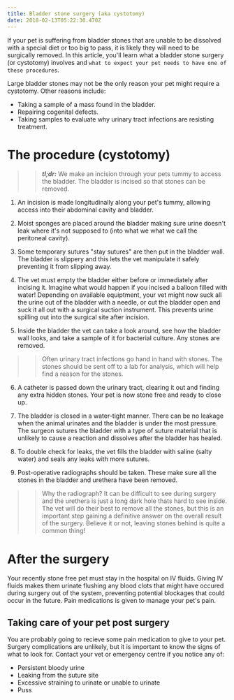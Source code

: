 ```yaml
---
title: Bladder stone surgery (aka cystotomy)
date: 2018-02-13T05:22:30.470Z
---
```

If your pet is suffering from bladder stones that are unable to be dissolved with a special diet or too big to pass, it is likely they will need to be surgically removed. In this article, you'll learn what a bladder stone surgery (or cystotomy) involves and `what to expect your pet needs to have one of these procedures`. 

Large bladder stones may not be the only reason your pet might require a cystotomy. Other reasons include:

- Taking a sample of a mass found in the bladder.
- Repairing cogenital defects.
- Taking samples to evaluate why urinary tract infections are resisting treatment.

# The procedure (cystotomy)

>> *__tl;dr:__* We make an incision through your pets tummy to access the bladder. The bladder is incised so that stones can be removed.

1. An incision is made longitudinally along your pet's tummy, allowing access into their abdominal cavity and bladder.

2. Moist sponges are placed around the bladder making sure urine doesn't leak where it's not supposed to (into what we what we call the peritoneal cavity).

3. Some temporary sutures "stay sutures" are then put in the bladder wall. The bladder is slippery and this lets the vet manipulate it safely preventing it from slipping away.

4. The vet must empty the bladder either before or immediately after incising it. Imagine what would happen if you incised a balloon filled with water! Depending on available equiptment, your vet might now suck all the urine out of the bladder with a needle, or cut the bladder open and suck it all out with a surgical suction instrument. This prevents urine spilling out into the surgical site after incision.

5.  Inside the bladder the vet can take a look around, see how the bladder wall looks, and take a sample of it for bacterial culture. Any stones are removed.

>> Often urinary tract infections go hand in hand with stones. The stones should be sent off to a lab for analysis, which will help find a reason for the stones.

6. A catheter is passed down the urinary tract, clearing it out and finding any extra hidden stones. Your pet is now stone free and ready to close up.

7. The bladder is closed in a water-tight manner. There can be no leakage when the animal urinates and the bladder is under the most pressure. The surgeon sutures the bladder with a type of suture material that is unlikely to cause a reaction and dissolves after the bladder has healed.

8. To double check for leaks, the vet fills the bladder with saline (salty water) and seals any leaks with more sutures.

9. Post-operative radiographs should be taken. These make sure all the stones in the bladder and urethera have been removed.

>> Why the radiograph? It can be difficult to see during surgery and the urethera is just a long dark hole thats hard to see inside. The vet will do their best to remove all the stones, but this is an important step gaining a definitive answer on the overall result of the surgery. Believe it or not, leaving stones behind is quite a common thing!

# After the surgery

Your recently stone free pet must stay in the hospital on IV fluids. Giving IV fluids makes them urinate flushing any blood clots that might have occured during surgery out of the system, preventing potential blockages that could occur in the future. Pain medications is given to manage your pet's pain.


## Taking care of your pet post surgery

You are probably going to recieve some pain medication to give to your pet.
Surgery complications are unlikely, but it is important to know the signs of what to look for. Contact your vet or emergency centre if you notice any of:

* Persistent bloody urine
* Leaking from the suture site
* Excessive straining to urinate or unable to urinate
* Puss




